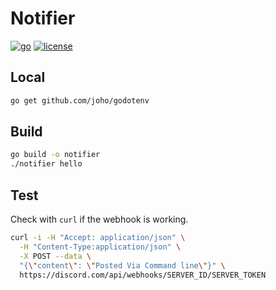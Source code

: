 # Notifier

[![go][go-version-src]][go-version-href]
[![license][license-src]][license-href]

[go-version-src]: https://img.shields.io/static/v1?style=flat-square&label=Go&message=v1.20&color=00ADD8&logo=go&logoColor=ffffff&labelColor=18181b
[go-version-href]: https://go.dev/
[license-src]: https://img.shields.io/github/license/kiwilan/php-rss.svg?style=flat-square&colorA=18181B&colorB=00ADD8
[license-href]: https://github.com/kiwilan/php-rss/blob/main/README.md

## Local

```bash
go get github.com/joho/godotenv
```

## Build

```bash
go build -o notifier
./notifier hello
```

## Test

Check with `curl` if the webhook is working.

```bash
curl -i -H "Accept: application/json" \
  -H "Content-Type:application/json" \
  -X POST --data \
  "{\"content\": \"Posted Via Command line\"}" \
  https://discord.com/api/webhooks/SERVER_ID/SERVER_TOKEN
```
